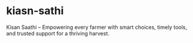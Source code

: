 # kiasn-sathi
Kisan Saathi – Empowering every farmer with smart choices, timely tools, and trusted support for a thriving harvest.
